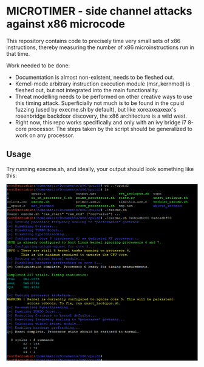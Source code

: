 # MICROTIMER - side channel attacks against x86 microcode

This repository contains code to precisely time very small sets of x86 instructions, thereby measuring the number of x86 microinstructions run in that time.

Work needed to be done:
- Documentation is almost non-existent, needs to be fleshed out.
- Kernel-mode arbitrary instruction execution module (msr\_kernmod) is fleshed out, but not integrated into the main functionality.
- Threat modelling needs to be performed on other creative ways to use this timing attack. Superficially not much is to be found in the cpuid fuzzing (used by execme.sh by default), but like xoreaxeaxeax's rosenbridge backdoor discovery, the x86 architecture is a wild west.
- Right now, this repo works specifically and only with an ivy bridge i7 8-core processor. The steps taken by the script should be generalized to work on any processor.

## Usage

Try running execme.sh, and ideally, your output should look something like this:

![Screenshot](x86_side_channel.PNG)
